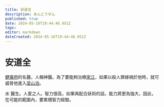 ```yaml
---
title: 安道全
description: あんどうぜん
published: true
date: 2024-05-16T19:44:46.951Z
tags: 
editor: markdown
dateCreated: 2024-05-16T19:44:46.951Z
---
```


# 安道全

[健康府](/地點/健康府)的名醫，人稱神醫。為了要能夠治療[宋江](/人物/水滸/宋江)，如果以殺人罪嫁禍於他時，就可威脅他進入[梁山泊]()。

<kbd>水</kbd> 醫生。人愛之人。智力很高，如果再配合妖術的話，能力將更為強大，因此，在可能的範圍內，要累積智力經驗。